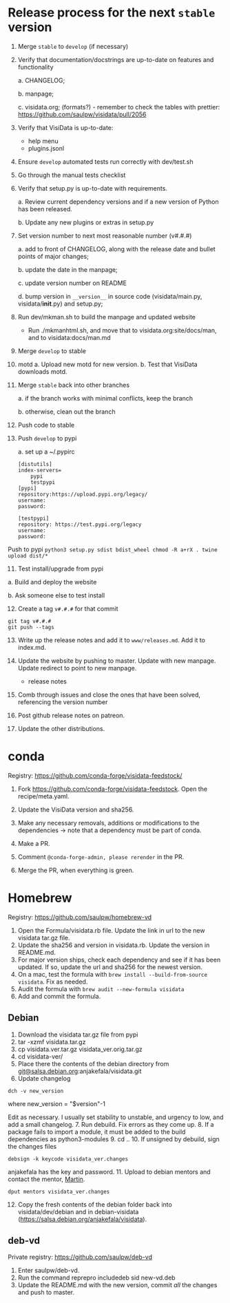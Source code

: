 # Release process for the next `stable` version

1. Merge `stable` to `develop` (if necessary)

2. Verify that documentation/docstrings are up-to-date on features and functionality

    a. CHANGELOG;

    b. manpage;

    c. visidata.org; (formats?)
        - remember to check the tables with prettier: https://github.com/saulpw/visidata/pull/2056

3. Verify that VisiData is up-to-date:
    * help menu
    * plugins.jsonl

3. Ensure `develop` automated tests run correctly with dev/test.sh

4. Go through the manual tests checklist

5. Verify that setup.py is up-to-date with requirements.

    a. Review current dependency versions and if a new version of Python has been released.

    b. Update any new plugins or extras in setup.py

5. Set version number to next most reasonable number (v#.#.#)

   a. add to front of CHANGELOG, along with the release date and bullet points of major changes;

   b. update the date in the manpage;

   c. update version number on README

   d. bump version in `__version__` in source code (visidata/main.py, visidata/__init__.py) and setup.py;

6. Run dev/mkman.sh to build the manpage and updated website
    - Run ./mkmanhtml.sh, and move that to visidata.org:site/docs/man, and to visidata:docs/man.md

7. Merge `develop` to stable

14. motd
    a. Upload new motd for new version.
    b. Test that VisiData downloads motd.


8. Merge `stable` back into other branches

    a. if the branch works with minimal conflicts, keep the branch

    b. otherwise, clean out the branch


9. Push code to stable

10. Push `develop` to pypi

    a. set up a ~/.pypirc

    ```
    [distutils]
    index-servers=
        pypi
        testpypi
    [pypi]
    repository:https://upload.pypi.org/legacy/
    username:
    password:

    [testpypi]
    repository: https://test.pypi.org/legacy
    username:
    password:
    ```


  Push to pypi
    ```
    python3 setup.py sdist bdist_wheel
    chmod -R a+rX .
    twine upload dist/*
    ```

11. Test install/upgrade from pypi

  a. Build and deploy the website

   b. Ask someone else to test install

12. Create a tag `v#.#.#` for that commit

```
git tag v#.#.#
git push --tags
```

13. Write up the release notes and add it to `www/releases.md`. Add it to index.md.


15. Update the website by pushing to master. Update with new manpage. Update redirect to point to new manpage.
    - release notes

16. Comb through issues and close the ones that have been solved, referencing the version number

17. Post github release notes on patreon.

18. Update the other distributions.

# conda

Registry: https://github.com/conda-forge/visidata-feedstock/

1. Fork https://github.com/conda-forge/visidata-feedstock. Open the recipe/meta.yaml.

2. Update the VisiData version and sha256.

3. Make any necessary removals, additions or modifications to the dependencies -> note that a dependency must be part of conda.

4. Make a PR.

5. Comment `@conda-forge-admin, please rerender` in the PR.

6. Merge the PR, when everything is green.


# Homebrew

Registry: https://github.com/saulpw/homebrew-vd

1. Open the Formula/visidata.rb file. Update the link in url to the new visidata tar.gz file.
2. Update the sha256 and version in visidata.rb. Update the version in README.md.
3. For major version ships, check each dependency and see if it has been updated. If so, update the url and sha256 for the newest version.
4. On a mac, test the formula with `brew install --build-from-source visidata`. Fix as needed.
5. Audit the formula with `brew audit --new-formula visidata`
6. Add and commit the formula.

## Debian
1. Download the visidata tar.gz file from pypi
2. tar -xzmf visidata.tar.gz
3. cp visidata.ver.tar.gz visidata_ver.orig.tar.gz
4. cd visidata-ver/
5. Place there the contents of the debian directory from git@salsa.debian.org:anjakefala/visidata.git
6. Update changelog
```
dch -v new_version
```

where new_version = "$version"-1

Edit as necessary. I usually set stability to unstable, and urgency to low, and add a small changelog.
7. Run debuild. Fix errors as they come up.
8. If a package fails to import a module, it must be added to the build dependencies as python3-modules
9. cd ..
10. If unsigned by debuild, sign the changes files
```
debsign -k keycode visidata_ver.changes
```

anjakefala has the key and password.
11. Upload to debian mentors and contact the mentor, [Martin](https://qa.debian.org/developer.php?email=debacle%40debian.org).
```
dput mentors visidata_ver.changes
```

12. Copy the fresh contents of the debian folder back into visidata/dev/debian and in debian-visidata (https://salsa.debian.org/anjakefala/visidata).

## deb-vd
Private registry: https://github.com/saulpw/deb-vd
1. Enter saulpw/deb-vd.
2. Run the command reprepro includedeb sid new-vd.deb
3. Update the README.md with the new version, commit *all* the changes and push to master.
